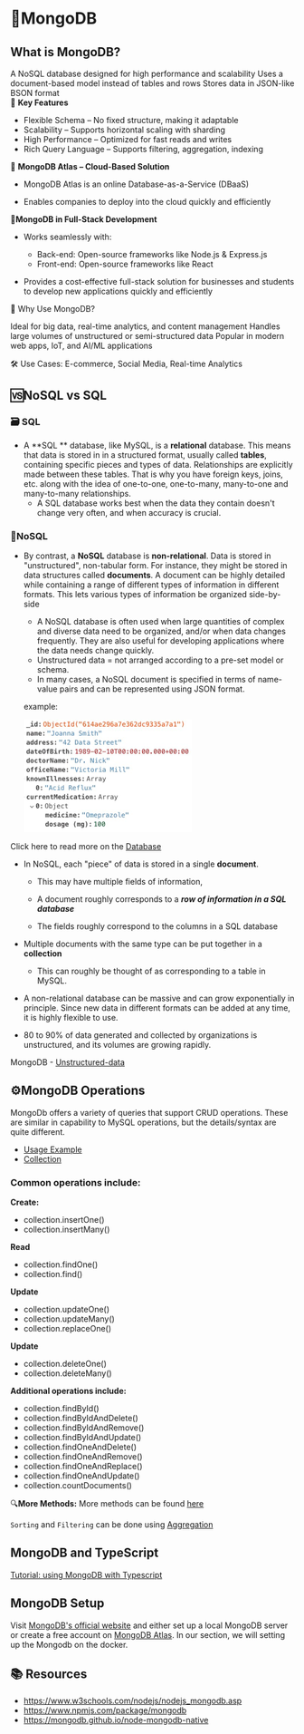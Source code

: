 #  🍃MongoDB

## What is MongoDB?

A NoSQL database designed for high performance and scalability
Uses a document-based model instead of tables and rows
Stores data in JSON-like BSON format <br>
📌 **Key Features**
-   Flexible Schema – No fixed structure, making it adaptable
-   Scalability – Supports horizontal scaling with sharding
-  High Performance – Optimized for fast reads and writes
-  Rich Query Language – Supports filtering, aggregation, indexing

📌 **MongoDB Atlas – Cloud-Based Solution**

- MongoDB Atlas is an online Database-as-a-Service (DBaaS)

- Enables companies to deploy into the cloud quickly and efficiently

📌**MongoDB in Full-Stack Development**

- Works seamlessly with:

  - Back-end: Open-source frameworks like Node.js & Express.js
  - Front-end: Open-source frameworks like React

- Provides a cost-effective full-stack solution for businesses and students to develop new applications quickly and efficiently

📌 Why Use MongoDB?

Ideal for big data, real-time analytics, and content management
Handles large volumes of unstructured or semi-structured data
Popular in modern web apps, IoT, and AI/ML applications

🛠 Use Cases: E-commerce, Social Media, Real-time Analytics



## 🆚NoSQL vs SQL

### 🗃️ SQL
- A **SQL ** database, like MySQL, is a **relational** database. This means that data is stored in in a structured format, usually called **tables**, containing specific pieces and types of data. Relationships are explicitly made between these tables. That is why you have foreign keys, joins, etc. along with the idea of one-to-one, one-to-many, many-to-one and many-to-many relationships.
  - A SQL database works best when the data they contain doesn't change very often, and when accuracy is crucial.


###  📄NoSQL
- By contrast, a **NoSQL** database is **non-relational**. Data is stored in "unstructured", non-tabular form. For instance, they might be stored in data structures called **documents**. A document can be highly detailed while containing a range of different types of information in different formats. This lets various types of information be organized side-by-side

  - A NoSQL database is often used when large quantities of complex and diverse data need to be organized, and/or when data changes frequently. They are also useful for developing applications where the data needs change quickly.
  - Unstructured data = not arranged according to a pre-set model or schema.
  - In many cases, a NoSQL document is specified in terms of name-value pairs and can be represented using JSON format.

  example:

  ![mongdo-format](../../images/mongodb1.png)

Click here to read more on the [Database](https://www.mongodb.com/databases/non-relational)

- In NoSQL, each "piece" of data is stored in a single **document**. 
  - This may have multiple fields of information,

  - A document roughly corresponds to a ***row of information in a SQL database***

  - The fields roughly correspond to the columns in a SQL database

- Multiple documents with the same type can be put together in a **collection**
  - This can roughly be thought of as corresponding to a table in MySQL.

- A non-relational database can be massive and can grow exponentially in principle. Since new data in different formats can be added at any time, it is highly flexible to use.

- 80 to 90% of data generated and collected by organizations is unstructured, and its volumes are growing rapidly.

MongoDB - [Unstructured-data](https://www.mongodb.com/unstructured-data)


##  ⚙️MongoDB Operations
MongoDb offers a variety of queries that support CRUD operations.  These are similar in capability to MySQL operations, but the details/syntax are quite different.
- [Usage Example](https://www.mongodb.com/docs/drivers/node/current/usage-examples)
- [Collection](https://mongodb.github.io/node-mongodb-native/4.13/classes/Collection.html)

### Common operations include:

**Create:**
- collection.insertOne()
- collection.insertMany()

**Read**
- collection.findOne()
- collection.find()

**Update**
- collection.updateOne()
- collection.updateMany()
- collection.replaceOne()

**Update**
- collection.deleteOne()
- collection.deleteMany()

**Additional operations include:**

- collection.findById()
- collection.findByIdAndDelete()
- collection.findByIdAndRemove()
- collection.findByIdAndUpdate()
- collection.findOneAndDelete()
- collection.findOneAndRemove()
- collection.findOneAndReplace()
- collection.findOneAndUpdate()
- collection.countDocuments()

🔍**More Methods:**
More methods can be found [here](https://www.mongodb.com/docs/manual/reference/method/)

`Sorting` and `Filtering` can be done using [Aggregation](https://www.mongodb.com/docs/manual/reference/operator/aggregation/)

## MongoDB and TypeScript

[Tutorial: using MongoDB with Typescript](https://www.mongodb.com/resources/products/compatibilities/using-typescript-with-mongodb-tutorial)



## MongoDB Setup

 Visit [MongoDB's official website](https://www.mongodb.com/) and either set up a local MongoDB server or create a free account on [MongoDB Atlas](https://www.mongodb.com/cloud/atlas). In our section, we will setting up the Mongodb on the docker.

## 📚 Resources

- https://www.w3schools.com/nodejs/nodejs_mongodb.asp 
- https://www.npmjs.com/package/mongodb 
- https://mongodb.github.io/node-mongodb-native 
